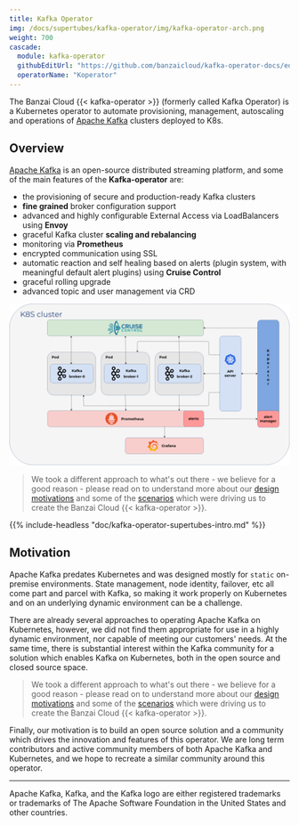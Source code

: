 ```yaml
---
title: Kafka Operator
img: /docs/supertubes/kafka-operator/img/kafka-operator-arch.png
weight: 700
cascade:
  module: kafka-operator
  githubEditUrl: "https://github.com/banzaicloud/kafka-operator-docs/edit/master/docs/"
  operatorName: "Koperator"
---
```


The Banzai Cloud {{< kafka-operator >}} (formerly called Kafka Operator) is a Kubernetes operator to automate provisioning, management, autoscaling and operations of [Apache Kafka](https://kafka.apache.org) clusters deployed to K8s.

## Overview

[Apache Kafka](https://kafka.apache.org) is an open-source distributed streaming platform, and some of the main features of the **Kafka-operator** are:

- the provisioning of secure and production-ready Kafka clusters
- **fine grained** broker configuration support
- advanced and highly configurable External Access via LoadBalancers using **Envoy**
- graceful Kafka cluster **scaling and rebalancing**
- monitoring via **Prometheus**
- encrypted communication using SSL
- automatic reaction and self healing based on alerts (plugin system, with meaningful default alert plugins) using **Cruise Control**
- graceful rolling upgrade
- advanced topic and user management via CRD

![Kafka-operator architecture](./img/kafka-operator-arch.png)

>We took a different approach to what's out there - we believe for a good reason - please read on to understand more about our [design motivations](features/) and some of the [scenarios](scenarios/) which were driving us to create the Banzai Cloud {{< kafka-operator >}}.

{{% include-headless "doc/kafka-operator-supertubes-intro.md" %}}

## Motivation

Apache Kafka predates Kubernetes and was designed mostly for `static` on-premise environments. State management, node identity, failover, etc all come part and parcel with Kafka, so making it work properly on Kubernetes and on an underlying dynamic environment can be a challenge.

There are already several approaches to operating Apache Kafka on Kubernetes, however, we did not find them appropriate for use in a highly dynamic environment, nor capable of meeting our customers' needs. At the same time, there is substantial interest within the Kafka community for a solution which enables Kafka on Kubernetes, both in the open source and closed source space.
>We took a different approach to what's out there - we believe for a good reason - please read on to understand more about our [design motivations](features/) and some of the [scenarios](scenarios/) which were driving us to create the Banzai Cloud {{< kafka-operator >}}.

Finally, our motivation is to build an open source solution and a community which drives the innovation and features of this operator. We are long term contributors and active community members of both Apache Kafka and Kubernetes, and we hope to recreate a similar community around this operator.

---
Apache Kafka, Kafka, and the Kafka logo are either registered trademarks or trademarks of The Apache Software Foundation in the United States and other countries.